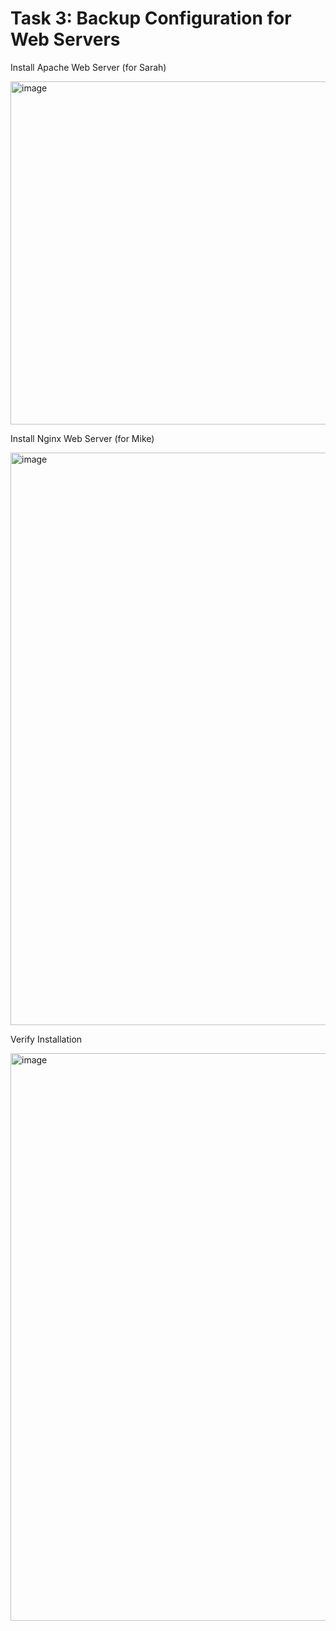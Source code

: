 # Task 3: Backup Configuration for Web Servers

Install Apache Web Server (for Sarah)

<img width="1512" height="549" alt="image" src="https://github.com/user-attachments/assets/f2a34c4c-8a06-44c6-bac1-36dbc35457c6" />

Install Nginx Web Server (for Mike)

<img width="1512" height="916" alt="image" src="https://github.com/user-attachments/assets/0ef93494-b3f8-466f-bdd5-7028bbaeea98" />

Verify Installation

<img width="1512" height="908" alt="image" src="https://github.com/user-attachments/assets/1a523021-12f2-459c-9909-9844d0f26fed" />





